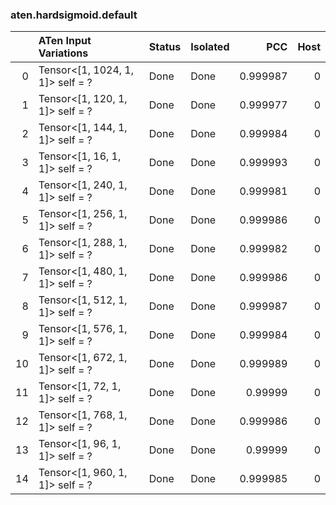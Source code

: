 ### aten.hardsigmoid.default
|    | ATen Input Variations            | Status   | Isolated   |      PCC |   Host |
|---:|:---------------------------------|:---------|:-----------|---------:|-------:|
|  0 | Tensor<[1, 1024, 1, 1]> self = ? | Done     | Done       | 0.999987 |      0 |
|  1 | Tensor<[1, 120, 1, 1]> self = ?  | Done     | Done       | 0.999977 |      0 |
|  2 | Tensor<[1, 144, 1, 1]> self = ?  | Done     | Done       | 0.999984 |      0 |
|  3 | Tensor<[1, 16, 1, 1]> self = ?   | Done     | Done       | 0.999993 |      0 |
|  4 | Tensor<[1, 240, 1, 1]> self = ?  | Done     | Done       | 0.999981 |      0 |
|  5 | Tensor<[1, 256, 1, 1]> self = ?  | Done     | Done       | 0.999986 |      0 |
|  6 | Tensor<[1, 288, 1, 1]> self = ?  | Done     | Done       | 0.999982 |      0 |
|  7 | Tensor<[1, 480, 1, 1]> self = ?  | Done     | Done       | 0.999986 |      0 |
|  8 | Tensor<[1, 512, 1, 1]> self = ?  | Done     | Done       | 0.999987 |      0 |
|  9 | Tensor<[1, 576, 1, 1]> self = ?  | Done     | Done       | 0.999984 |      0 |
| 10 | Tensor<[1, 672, 1, 1]> self = ?  | Done     | Done       | 0.999989 |      0 |
| 11 | Tensor<[1, 72, 1, 1]> self = ?   | Done     | Done       | 0.99999  |      0 |
| 12 | Tensor<[1, 768, 1, 1]> self = ?  | Done     | Done       | 0.999986 |      0 |
| 13 | Tensor<[1, 96, 1, 1]> self = ?   | Done     | Done       | 0.99999  |      0 |
| 14 | Tensor<[1, 960, 1, 1]> self = ?  | Done     | Done       | 0.999985 |      0 |

